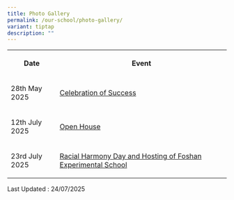```yaml
---
title: Photo Gallery
permalink: /our-school/photo-gallery/
variant: tiptap
description: ""
---
```

<table style="minWidth: 50px">
<colgroup>
<col>
<col>
</colgroup>
<tbody>
<tr>
<th rowspan="1" colspan="1">
<p>Date</p>
</th>
<th rowspan="1" colspan="1">
<p>Event</p>
</th>
</tr>
<tr>
<td rowspan="1" colspan="1">
<p>28th May 2025</p>
</td>
<td rowspan="1" colspan="1">
<p><a href="https://photos.app.goo.gl/DFS3Q66jrJEeMY6K8" rel="noopener nofollow" target="_blank">Celebration of Success</a>
</p>
</td>
</tr>
<tr>
<td rowspan="1" colspan="1">
<p>12th July 2025</p>
</td>
<td rowspan="1" colspan="1">
<p><a href="https://photos.app.goo.gl/exJhmc18mGZE11Ht9" rel="noopener nofollow" target="_blank">Open House</a>
</p>
</td>
</tr>
<tr>
<td rowspan="1" colspan="1">
<p>23rd July 2025</p>
</td>
<td rowspan="1" colspan="1">
<p><a href="https://photos.app.goo.gl/z7TvedN9xFQ7HTUv5" rel="noopener nofollow" target="_blank">Racial Harmony Day and Hosting of Foshan Experimental School</a>
</p>
</td>
</tr>
</tbody>
</table>
<p></p>
<p></p>
<p></p>
<p>Last Updated : 24/07/2025</p>